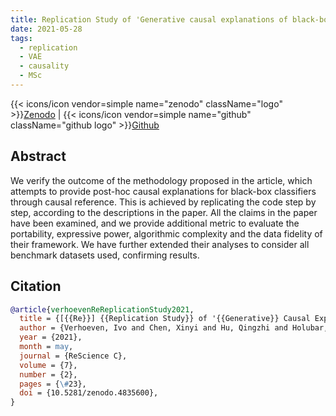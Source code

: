 ```yaml
---
title: Replication Study of 'Generative causal explanations of black-box classifiers'
date: 2021-05-28
tags:
  - replication
  - VAE
  - causality
  - MSc
---
```


{{< icons/icon vendor=simple name="zenodo" className="logo" >}}[Zenodo](https://zenodo.org/records/4835600#.YLYEtqgzZPY) | {{< icons/icon vendor=simple name="github" className="github logo" >}}[Github](https://github.com/shin-ee-chen/Generative-causal-explanations-of-black-box-classifiers)

## Abstract

We verify the outcome of the methodology proposed in the article, which attempts to
provide post-hoc causal explanations for black-box classifiers through causal reference.
This is achieved by replicating the code step by step, according to the descriptions in
the paper. All the claims in the paper have been examined, and we provide additional
metric to evaluate the portability, expressive power, algorithmic complexity and the data
fidelity of their framework. We have further extended their analyses to consider all
benchmark datasets used, confirming results.

## Citation

```bibtex
@article{verhoevenReReplicationStudy2021,
  title = {[{{Re}}] {{Replication Study}} of '{{Generative}} Causal Explanations of Black-Box Classifiers'},
  author = {Verhoeven, Ivo and Chen, Xinyi and Hu, Qingzhi and Holubar, Mario},
  year = {2021},
  month = may,
  journal = {ReScience C},
  volume = {7},
  number = {2},
  pages = {\#23},
  doi = {10.5281/zenodo.4835600},
}
```
